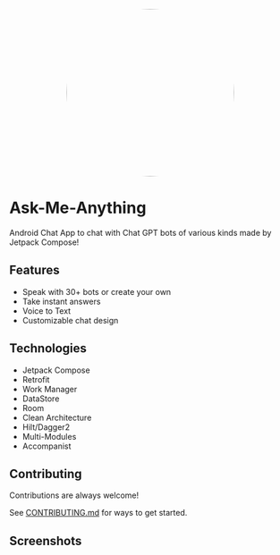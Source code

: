 <p align="center">
<a href="url"><img src="https://play-lh.googleusercontent.com/wDDkP3IScV7U3P1tSOkTMShtgkd2xycXEvb_AImMyg9xkbMy9TS47h0spLoK9taju6rL=w300-h300" width="300" height="300" style="border-radius:50%"></a>
</p>

# Ask-Me-Anything

Android Chat App to chat with Chat GPT bots of various kinds made by Jetpack Compose!


## Features

- Speak with 30+ bots or create your own
- Take instant answers
- Voice to Text
- Customizable chat design


## Technologies

- Jetpack Compose
- Retrofit
- Work Manager
- DataStore
- Room
- Clean Architecture
- Hilt/Dagger2
- Multi-Modules
- Accompanist


## Contributing

Contributions are always welcome!

See [CONTRIBUTING.md](/CONTRIBUTING.md) for ways to get started.

## Screenshots

<p float="left">

</p>


